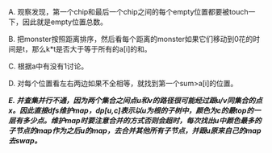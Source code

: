 A. 观察发现，第一个chip和最后一个chip之间的每个empty位置都要被touch一下，因此就是empty位置总数。

B. 把monster按照距离排序，然后看每个距离的monster如果它们移动到0花的时间是t，那么k\*t是否大于等于所有的a[i]的和。

C. 根据a中有没有1讨论。

D. 对每个位置看左右两边如果不全相等，就找到第一个sum>a[i]的位置。

***E. 并查集并行不通，因为两个集合之间点u和v的路径很可能经过跟u/v同集合的点x。因此直接dfs维护map，dp[u,c]表示以u为根的子树中，颜色为c的最top的一层有多少点。维护map时要注意合并的方式否则会超时，每次找出u中颜色最多的子节点的map作为之后u的map，去合并其他所有子节点，并跟u原来自己的map去swap。*** 
